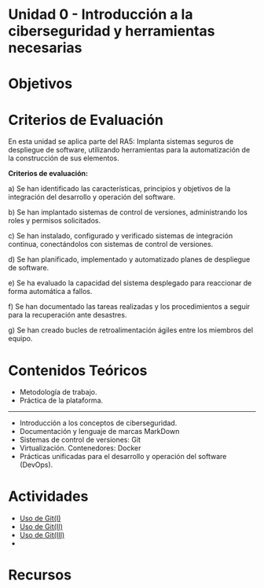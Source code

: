 # Unidad 0 - Introducción a la ciberseguridad y herramientas necesarias


# Objetivos


# Criterios de Evaluación

En esta unidad se aplica parte del RA5: Implanta sistemas seguros de despliegue de software, utilizando herramientas para la automatización de la construcción de sus elementos.

**Criterios de evaluación:**

a) Se han identificado las características, principios y objetivos de la integración del desarrollo y operación del software.

b)	Se han implantado sistemas de control de versiones, administrando los roles y permisos solicitados.

c)	Se han instalado, configurado y verificado sistemas de integración continua, conectándolos con sistemas de control de versiones.

d)	Se han planificado, implementado y automatizado planes de despliegue de software.

e)	Se ha evaluado la capacidad del sistema desplegado para reaccionar de forma automática a fallos.

f)	Se han documentado las tareas realizadas y los procedimientos a seguir para la recuperación ante desastres.

g)	Se han creado bucles de retroalimentación ágiles entre los miembros del equipo.



# Contenidos Teóricos

- Metodología de trabajo.
- Práctica de la plataforma.
---
- Introducción a los conceptos de ciberseguridad.
- Documentación y lenguaje de marcas MarkDown
- Sistemas de control de versiones: Git
- Virtualización. Contenedores: Docker
- Prácticas unificadas para el desarrollo y operación del software (DevOps).


# Actividades

- [Uso de Git(I)](Actividad-UsoGit/README.md)
- [Uso de Git(II)](Actividad-UsoGitII/README.md)
- [Uso de Git(III)](Actividad-UsoGitIII/README.md)
- []()


# Recursos